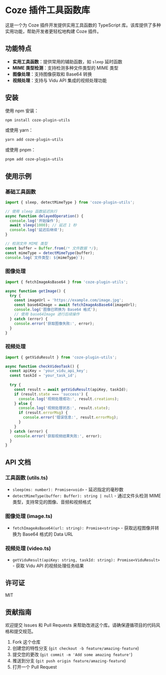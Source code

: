 # Coze 插件工具函数库

这是一个为 Coze 插件开发提供实用工具函数的 TypeScript 库。该库提供了多种实用功能，帮助开发者更轻松地构建 Coze 插件。

## 功能特点

- **实用工具函数**：提供常用的辅助函数，如 `sleep` 延时函数
- **MIME 类型检测**：支持检测多种文件类型的 MIME 类型
- **图像处理**：支持图像获取和 Base64 转换
- **视频处理**：支持与 Vidu API 集成的视频处理功能

## 安装

使用 npm 安装：

```bash
npm install coze-plugin-utils
```

或使用 yarn：

```bash
yarn add coze-plugin-utils
```

或使用 pnpm：

```bash
pnpm add coze-plugin-utils
```

## 使用示例

### 基础工具函数

```typescript
import { sleep, detectMimeType } from 'coze-plugin-utils';

// 使用 sleep 函数延迟执行
async function delayedOperation() {
  console.log('开始操作');
  await sleep(1000); // 延迟 1 秒
  console.log('延迟后继续');
}

// 检测文件 MIME 类型
const buffer = Buffer.from(/* 文件数据 */);
const mimeType = detectMimeType(buffer);
console.log(`文件类型: ${mimeType}`);
```

### 图像处理

```typescript
import { fetchImageAsBase64 } from 'coze-plugin-utils';

async function getImage() {
  try {
    const imageUrl = 'https://example.com/image.jpg';
    const base64Image = await fetchImageAsBase64(imageUrl);
    console.log('图像已转换为 Base64 格式');
    // 使用 base64Image 进行后续操作
  } catch (error) {
    console.error('获取图像失败:', error);
  }
}
```

### 视频处理

```typescript
import { getViduResult } from 'coze-plugin-utils';

async function checkVideoTask() {
  const apiKey = 'your_vidu_api_key';
  const taskId = 'your_task_id';
  
  try {
    const result = await getViduResult(apiKey, taskId);
    if (result.state === 'success') {
      console.log('视频处理成功:', result.creations);
    } else {
      console.log('视频处理状态:', result.state);
      if (result.errorMsg) {
        console.error('错误信息:', result.errorMsg);
      }
    }
  } catch (error) {
    console.error('获取视频结果失败:', error);
  }
}
```

## API 文档

### 工具函数 (utils.ts)

- `sleep(ms: number): Promise<void>` - 延迟指定的毫秒数
- `detectMimeType(buffer: Buffer): string | null` - 通过文件头检测 MIME 类型，支持常见的图像、音频和视频格式

### 图像处理 (image.ts)

- `fetchImageAsBase64(url: string): Promise<string>` - 获取远程图像并转换为 Base64 格式的 Data URL

### 视频处理 (video.ts)

- `getViduResult(apiKey: string, taskId: string): Promise<ViduResult>` - 获取 Vidu API 的视频处理任务结果

## 许可证

MIT

## 贡献指南

欢迎提交 Issues 和 Pull Requests 来帮助改进这个库。请确保遵循项目的代码风格和提交规范。

1. Fork 这个仓库
2. 创建您的特性分支 (`git checkout -b feature/amazing-feature`)
3. 提交您的更改 (`git commit -m 'Add some amazing feature'`)
4. 推送到分支 (`git push origin feature/amazing-feature`)
5. 打开一个 Pull Request
